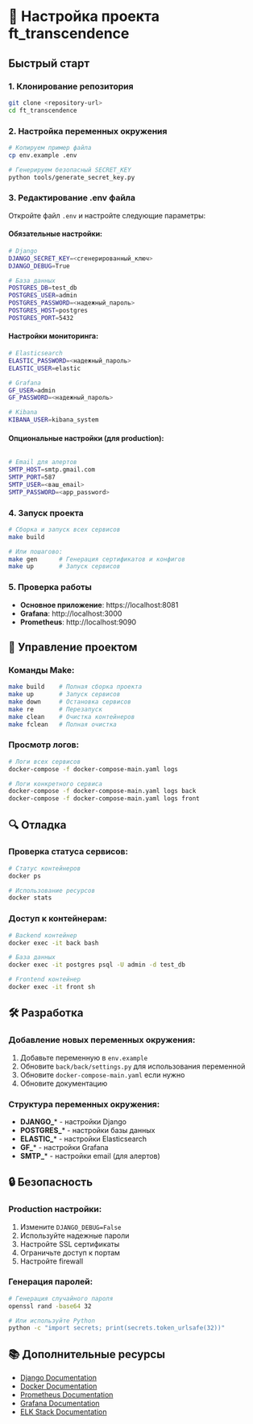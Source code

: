 # 🚀 Настройка проекта ft_transcendence

## Быстрый старт

### 1. Клонирование репозитория
```bash
git clone <repository-url>
cd ft_transcendence
```

### 2. Настройка переменных окружения
```bash
# Копируем пример файла
cp env.example .env

# Генерируем безопасный SECRET_KEY
python tools/generate_secret_key.py
```

### 3. Редактирование .env файла
Откройте файл `.env` и настройте следующие параметры:

#### Обязательные настройки:
```bash
# Django
DJANGO_SECRET_KEY=<сгенерированный_ключ>
DJANGO_DEBUG=True

# База данных
POSTGRES_DB=test_db
POSTGRES_USER=admin
POSTGRES_PASSWORD=<надежный_пароль>
POSTGRES_HOST=postgres
POSTGRES_PORT=5432
```

#### Настройки мониторинга:
```bash
# Elasticsearch
ELASTIC_PASSWORD=<надежный_пароль>
ELASTIC_USER=elastic

# Grafana
GF_USER=admin
GF_PASSWORD=<надежный_пароль>

# Kibana
KIBANA_USER=kibana_system
```

#### Опциональные настройки (для production):
```bash

# Email для алертов
SMTP_HOST=smtp.gmail.com
SMTP_PORT=587
SMTP_USER=<ваш_email>
SMTP_PASSWORD=<app_password>
```

### 4. Запуск проекта
```bash
# Сборка и запуск всех сервисов
make build

# Или пошагово:
make gen      # Генерация сертификатов и конфигов
make up       # Запуск сервисов
```

### 5. Проверка работы
- **Основное приложение**: https://localhost:8081
- **Grafana**: http://localhost:3000
- **Prometheus**: http://localhost:9090

## 🔧 Управление проектом

### Команды Make:
```bash
make build    # Полная сборка проекта
make up       # Запуск сервисов
make down     # Остановка сервисов
make re       # Перезапуск
make clean    # Очистка контейнеров
make fclean   # Полная очистка
```

### Просмотр логов:
```bash
# Логи всех сервисов
docker-compose -f docker-compose-main.yaml logs

# Логи конкретного сервиса
docker-compose -f docker-compose-main.yaml logs back
docker-compose -f docker-compose-main.yaml logs front
```

## 🔍 Отладка

### Проверка статуса сервисов:
```bash
# Статус контейнеров
docker ps

# Использование ресурсов
docker stats
```

### Доступ к контейнерам:
```bash
# Backend контейнер
docker exec -it back bash

# База данных
docker exec -it postgres psql -U admin -d test_db

# Frontend контейнер
docker exec -it front sh
```

## 🛠️ Разработка

### Добавление новых переменных окружения:
1. Добавьте переменную в `env.example`
2. Обновите `back/back/settings.py` для использования переменной
3. Обновите `docker-compose-main.yaml` если нужно
4. Обновите документацию

### Структура переменных окружения:
- **DJANGO_*** - настройки Django
- **POSTGRES_*** - настройки базы данных
- **ELASTIC_*** - настройки Elasticsearch
- **GF_*** - настройки Grafana
- **SMTP_*** - настройки email (для алертов)

## 🔒 Безопасность

### Production настройки:
1. Измените `DJANGO_DEBUG=False`
2. Используйте надежные пароли
3. Настройте SSL сертификаты
4. Ограничьте доступ к портам
5. Настройте firewall

### Генерация паролей:
```bash
# Генерация случайного пароля
openssl rand -base64 32

# Или используйте Python
python -c "import secrets; print(secrets.token_urlsafe(32))"
```

## 📚 Дополнительные ресурсы

- [Django Documentation](https://docs.djangoproject.com/)
- [Docker Documentation](https://docs.docker.com/)
- [Prometheus Documentation](https://prometheus.io/docs/)
- [Grafana Documentation](https://grafana.com/docs/)
- [ELK Stack Documentation](https://www.elastic.co/guide/) 